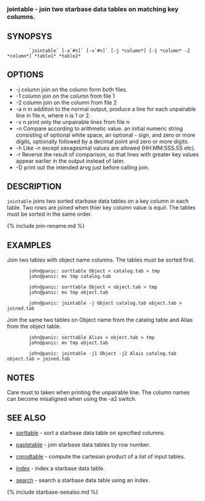 
### jointable - join two starbase data tables on matching key columns.

SYNOPSYS
--------

```
        `jointable` [-a`#n]` [-v`#n]` [-j *column*] [-1 *column* -2 *column*] *table1* *table2*
```

OPTIONS
-------


- -j column    join on the column form both files.
- -1 column    join on the column from file 1
- -2 column    join on the column from file 2
- -a n in addition to the normal output, produce  a
        line  for  each  unpairable  line  in file n,
        where n is 1 or 2.
- -v n print only the unpairable lines from file n
- -n   Compare  according  to  arithmetic  value.  an  initial
        numeric  string  consisting of optional white space, an
        optional - sign, and zero or  more  digits,  optionally
        followed by a decimal point and zero or more digits.
- -h   Like -n except sexagesimal values are allowed (HH:MM:SSS.SS etc).
- -r   Reverse the result of comparison, so that  lines  with
        greater key values appear earlier in the output instead
        of later.
- -D   print out the intended arvg just before calling join.


DESCRIPTION
-----------

`jointable` joins two sorted starbase data tables on a key column in each
table.  Two rows are joined when thier key column value is equil.  The tables
must be sorted in the same order.

{% include join-rename.md %}

EXAMPLES
--------

  Join two tables with object name columns.  The tables must be sorted first.

```
        john@panic: sorttable Object < catalog.tab > tmp
        john@panic: mv tmp catalog.tab

        john@panic: sorttable Object < object.tab > tmp
        john@panic: mv tmp object.tab

        john@panic: jointable -j Object catalog.tab object.tab > joined.tab
```

  Join the same two tables on Object name from the catalog table and Alias from the
  object table.

```
        john@panic: sorttable Alias < object.tab > tmp
        john@panic: mv tmp object.tab

        john@panic: jointable -j1 Object -j2 Alais catalog.tab object.tab > joined.tab
```

NOTES
-----
   Care must to taken when printing the unpairable line.  The column 
   names can become misaligned when using the -a2 switch.

SEE ALSO
--------


- [sorttable](sorttable.html)   - sort a starbase data table on specified columns.
- [pastetable](pastetable.html)  - join starbase data tables by row number.
- [cprodtable](cprodtable.html)  - compute the cartesian product of a list of input tables.



- [index](index.html)      - index a starbase data table.
- [search](search.html)     - search a starbase data table using an index.



{% include starbase-seealso.md %}

